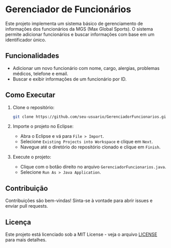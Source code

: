 # Gerenciador de Funcionários

Este projeto implementa um sistema básico de gerenciamento de informações dos funcionários da MGS (Max Global Sports). O sistema permite adicionar funcionários e buscar informações com base em um identificador único.

## Funcionalidades

- Adicionar um novo funcionário com nome, cargo, alergias, problemas médicos, telefone e email.
- Buscar e exibir informações de um funcionário por ID.

## Como Executar

1. Clone o repositório:
    ```sh
    git clone https://github.com/seu-usuario/GerenciadorFuncionarios.git
    ```

2. Importe o projeto no Eclipse:
    - Abra o Eclipse e vá para `File > Import`.
    - Selecione `Existing Projects into Workspace` e clique em `Next`.
    - Navegue até o diretório do repositório clonado e clique em `Finish`.

3. Execute o projeto:
    - Clique com o botão direito no arquivo `GerenciadorFuncionarios.java`.
    - Selecione `Run As > Java Application`.

## Contribuição

Contribuições são bem-vindas! Sinta-se à vontade para abrir issues e enviar pull requests.

## Licença

Este projeto está licenciado sob a MIT License - veja o arquivo [LICENSE](LICENSE) para mais detalhes.
